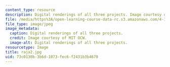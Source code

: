 ```yaml
---
content_type: resource
description: Digital renderings of all three projects. Image courtesy of MIT OCW.
file: /media/https%3A/open-learning-course-data-rc.s3.amazonaws.com/4-125b-architecture-studio-building-in-landscapes-fall-2005/73c0130b3b6d1073fec6f2431b3b4670_raja2.jpg
file_type: image/jpeg
image_metadata:
  caption: Digital renderings of all three projects.
  credit: Image courtesy of MIT OCW.
  image-alt: Digital renderings of all three projects.
resourcetype: Image
title: raja2.jpg
uid: 73c0130b-3b6d-1073-fec6-f2431b3b4670
---
```


